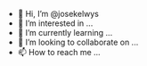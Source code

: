 - 👋 Hi, I’m @josekelwys
- 👀 I’m interested in ...
- 🌱 I’m currently learning ...
- 💞️ I’m looking to collaborate on ...
- 📫 How to reach me ...

<!---
josekelwys/josekelwys is a ✨ special ✨ repository because its `README.md` (this file) appears on your GitHub profile.
You can click the Preview link to take a look at your changes.
--->
